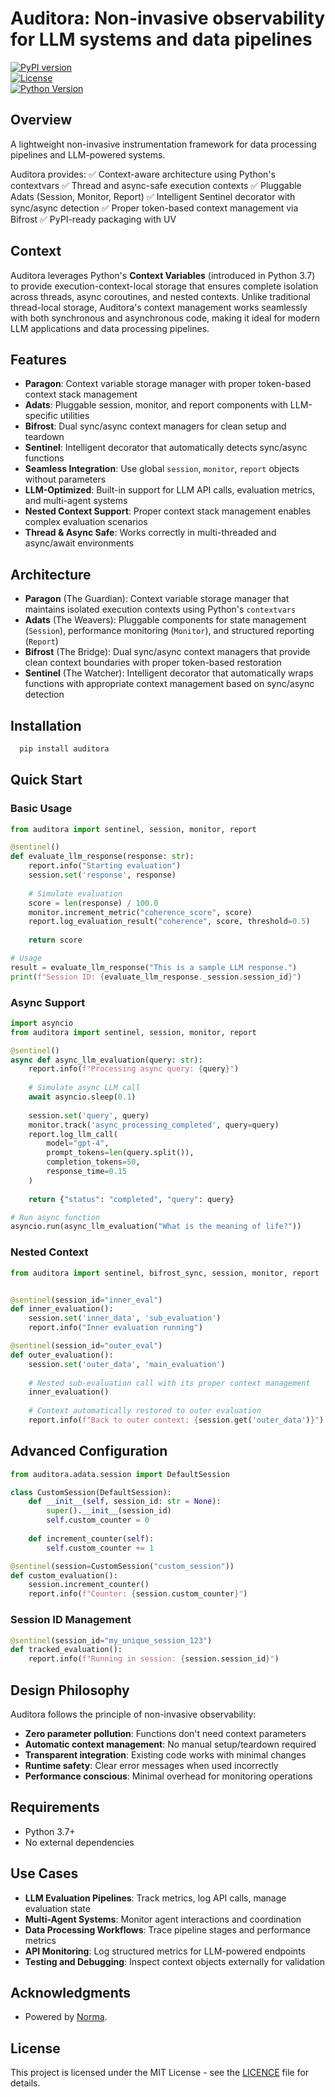 # Auditora: Non-invasive observability for LLM systems and data pipelines

[![PyPI version](https://badge.fury.io/py/levelapp.svg)](https://badge.fury.io/py/levelapp)  
[![License](https://img.shields.io/badge/License-MIT-blue.svg)](https://opensource.org/licenses/MIT)  
[![Python Version](https://img.shields.io/badge/python-3.12%2B-blue.svg)](https://www.python.org/downloads/)

## Overview
A lightweight non-invasive instrumentation framework for data processing pipelines 
and LLM-powered systems.<br/> 

Auditora provides:
✅ Context-aware architecture using Python's contextvars
✅ Thread and async-safe execution contexts
✅ Pluggable Adats (Session, Monitor, Report)
✅ Intelligent Sentinel decorator with sync/async detection
✅ Proper token-based context management via Bifrost
✅ PyPI-ready packaging with UV

## Context
Auditora leverages Python's **Context Variables** (introduced in Python 3.7) to provide 
execution-context-local storage that ensures complete isolation across threads, 
async coroutines, and nested contexts. Unlike traditional thread-local storage, 
Auditora's context management works seamlessly with both synchronous and asynchronous code, 
making it ideal for modern LLM applications and data processing pipelines.

## Features

- **Paragon**: Context variable storage manager with proper token-based context stack management
- **Adats**: Pluggable session, monitor, and report components with LLM-specific utilities
- **Bifrost**: Dual sync/async context managers for clean setup and teardown
- **Sentinel**: Intelligent decorator that automatically detects sync/async functions
- **Seamless Integration**: Use global `session`, `monitor`, `report` objects without parameters
- **LLM-Optimized**: Built-in support for LLM API calls, evaluation metrics, and multi-agent systems
- **Nested Context Support**: Proper context stack management enables complex evaluation scenarios
- **Thread & Async Safe**: Works correctly in multi-threaded and async/await environments

## Architecture

- **Paragon** (The Guardian): Context variable storage manager that maintains isolated execution contexts using Python's `contextvars`
- **Adats** (The Weavers): Pluggable components for state management (`Session`), performance monitoring (`Monitor`), and structured reporting (`Report`)
- **Bifrost** (The Bridge): Dual sync/async context managers that provide clean context boundaries with proper token-based restoration
- **Sentinel** (The Watcher): Intelligent decorator that automatically wraps functions with appropriate context management based on sync/async detection

## Installation

```bash
  pip install auditora
```

## Quick Start
### Basic Usage
```Python
from auditora import sentinel, session, monitor, report

@sentinel()
def evaluate_llm_response(response: str):
    report.info("Starting evaluation")
    session.set('response', response)
    
    # Simulate evaluation
    score = len(response) / 100.0
    monitor.increment_metric("coherence_score", score)
    report.log_evaluation_result("coherence", score, threshold=0.5)
    
    return score

# Usage
result = evaluate_llm_response("This is a sample LLM response.")
print(f"Session ID: {evaluate_llm_response._session.session_id}")
```

### Async Support
```Python
import asyncio
from auditora import sentinel, session, monitor, report

@sentinel()
async def async_llm_evaluation(query: str):
    report.info(f"Processing async query: {query}")
    
    # Simulate async LLM call
    await asyncio.sleep(0.1)
    
    session.set('query', query)
    monitor.track('async_processing_completed', query=query)
    report.log_llm_call(
        model="gpt-4",
        prompt_tokens=len(query.split()),
        completion_tokens=50,
        response_time=0.15
    )
    
    return {"status": "completed", "query": query}

# Run async function
asyncio.run(async_llm_evaluation("What is the meaning of life?"))
```

### Nested Context
```Python
from auditora import sentinel, bifrost_sync, session, monitor, report


@sentinel(session_id="inner_eval")
def inner_evaluation():
    session.set('inner_data', 'sub_evaluation')
    report.info("Inner evaluation running")

@sentinel(session_id="outer_eval")
def outer_evaluation():
    session.set('outer_data', 'main_evaluation')
    
    # Nested sub-evaluation call with its proper context management
    inner_evaluation()
    
    # Context automatically restored to outer evaluation
    report.info(f"Back to outer context: {session.get('outer_data')}")
```

## Advanced Configuration
```Python
from auditora.adata.session import DefaultSession

class CustomSession(DefaultSession):
    def __init__(self, session_id: str = None):
        super().__init__(session_id)
        self.custom_counter = 0
    
    def increment_counter(self):
        self.custom_counter += 1

@sentinel(session=CustomSession("custom_session"))
def custom_evaluation():
    session.increment_counter()
    report.info(f"Counter: {session.custom_counter}")
```

### Session ID Management
```Python
@sentinel(session_id="my_unique_session_123")
def tracked_evaluation():
    report.info(f"Running in session: {session.session_id}")
```

## Design Philosophy
Auditora follows the principle of non-invasive observability:

- **Zero parameter pollution**: Functions don't need context parameters
- **Automatic context management**: No manual setup/teardown required
- **Transparent integration**: Existing code works with minimal changes
- **Runtime safety**: Clear error messages when used incorrectly
- **Performance conscious**: Minimal overhead for monitoring operations

## Requirements
- Python 3.7+
- No external dependencies

## Use Cases
- **LLM Evaluation Pipelines**: Track metrics, log API calls, manage evaluation state
- **Multi-Agent Systems**: Monitor agent interactions and coordination
- **Data Processing Workflows**: Trace pipeline stages and performance metrics
- **API Monitoring**: Log structured metrics for LLM-powered endpoints
- **Testing and Debugging**: Inspect context objects externally for validation

## Acknowledgments

- Powered by [Norma](https://norma.dev).

## License

This project is licensed under the MIT License - see the [LICENCE](LICENCE) file for details.
